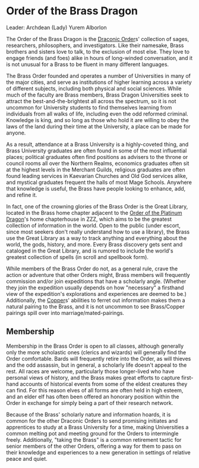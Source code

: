 # Order of the Brass Dragon
Leader: Archdean (Lady) Yurem Alborlon

The Order of the Brass Dragon is the [Draconic Order](DraconicOrder.md)s' collection of sages, researchers, philosophers, and investigators. Like their namesake, Brass brothers and sisters love to talk, to the exclusion of most else. They love to engage friends (and foes) alike in hours of long-winded conversation, and it is not unusual for a Brass to be fluent in many different languages.
 
The Brass Order founded and operates a number of Universities in many of the major cities, and serve as institutions of higher learning across a variety of different subjects, including both physical and social sciences. While much of the faculty are Brass members, Brass Dragon Universities seek to attract the best-and-the-brightest all across the spectrum, so it is not uncommon for University students to find themselves learning from individuals from all walks of life, including even the odd reformed criminal. Knowledge is king, and so long as those who hold it are willing to obey the laws of the land during their time at the University, a place can be made for anyone.
 
As a result, attendance at a Brass University is a highly-coveted thing, and Brass University graduates are often found in some of the most influential places; political graduates often find positions as advisers to the throne or council rooms all over the Northern Realms, economics graduates often sit at the highest levels in the Merchant Guilds, religious graduates are often found leading services in Kaevarian Churches and Old God services alike, and mystical graduates frequent the halls of most Mage Schools. Anywhere that knowledge is useful, the Brass have people looking to enhance, add, and refine it.

In fact, one of the crowning glories of the Brass Order is the Great Library, located in the Brass home chapter adjacent to the [Order of the Platinum Dragon](Platinum.md)'s home chapterhouse in ZZZ, which aims to be the greatest collection of information in the world. Open to the public (under escort, since most seekers don't really understand how to use a library), the Brass use the Great Library as a way to track anything and everything about the world, the gods, history, and more. Every Brass discovery gets sent and cataloged in the Great Library, and is rumored to include the world's greatest collection of spells (in scroll and spellbook form).
 
While members of the Brass Order do not, as a general rule, crave the action or adventure that other Orders might, Brass members will frequently commission and/or join expeditions that have a scholarly angle. (Whether they join the expedition usually depends on how "necessary" a firsthand view of the expedition's explorations and experiences are deemed to be.) Additionally, the [Copper](Copper.md)s' abilities to ferret out information makes them a natural pairing to the Brass, and it is not uncommon to see Brass/Copper pairings spill over into marriage/mated-pairings.

## Membership
Membership in the Brass Order is open to all classes, although generally only the more scholastic ones (clerics and wizards) will generally find the Order comfortable. Bards will frequently retire into the Order, as will thieves and the odd assassin, but in general, a scholarly life doesn't appeal to the rest. All races are welcome, particularly those longer-lived who have personal views of history, and the Brass makes great efforts to capture first-hand accounts of historical events from some of the eldest creatures they can find. For this reason elves of all forms are often held in high esteem, and an elder elf has often been offered an honorary position within the Order in exchange for simply being a part of their research network.
 
Because of the Brass' scholarly nature and information hoards, it is common for the other Draconic Orders to send promising initiates and apprentices to study at a Brass University for a time, making Universities a common melting pot and meeting ground for the Orders to intermingle freely. Additionally, "taking the Brass" is a common retirement tactic for senior members of the other Orders, offering a way for them to pass on their knowledge and experiences to a new generation in settings of relative peace and quiet.

